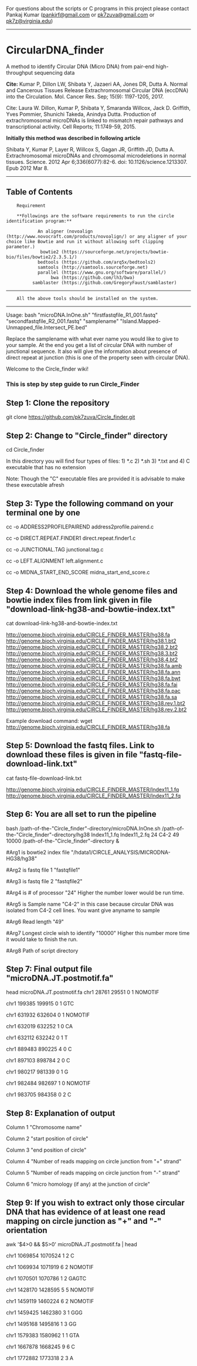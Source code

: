 For questions about the scripts or C programs in this project please contact Pankaj Kumar (pankjrf@gmail.com or pk7zuva@gmail.com or pk7z@virginia.edu)

-------------------------------------------------------------------------------------------------------
# CircularDNA_finder
A method to identify Circular DNA (Micro DNA) from pair-end high-throughput sequencing data

**Cite:** Kumar P, Dillon LW, Shibata Y, Jazaeri AA, Jones DR, Dutta A. Normal and Cancerous Tissues Release Extrachromosomal Circular DNA (eccDNA) into the Circulation. Mol. Cancer Res. Sep; 15(9): 1197-1205, 2017.

Cite: Laura W. Dillon, Kumar P, Shibata Y, Smaranda Willcox, Jack D. Griffith, Yves Pommier, Shunichi Takeda, Anindya Dutta. Production of extrachromosomal microDNAs is linked to mismatch repair pathways and transcriptional activity. Cell Reports; 11:1749-59, 2015.

**Initially this method was described in following article**

Shibata Y, Kumar P, Layer R, Willcox S, Gagan JR, Griffith JD, Dutta A. Extrachromosomal microDNAs and chromosomal microdeletions in normal tissues. Science. 2012 Apr 6;336(6077):82-6. doi: 10.1126/science.1213307. Epub 2012 Mar 8.

-------------------------------------------------------------------------------------------------------
Table of Contents
-------------------------------------------------------------------------------------------------------
        Requirement
        
        **Followings are the software requirements to run the circle identification program:**

                An aligner (novoalign (http://www.novocraft.com/products/novoalign/) or any aligner of your choice like Bowtie and run it without allowing soft clipping parameter.)
                 bowtie2 (https://sourceforge.net/projects/bowtie-bio/files/bowtie2/2.3.5.1/)
                bedtools (https://github.com/arq5x/bedtools2)
                samtools (http://samtools.sourceforge.net)
                parallel (https://www.gnu.org/software/parallel/)
                     bwa (https://github.com/lh3/bwa)
              samblaster (https://github.com/GregoryFaust/samblaster)
                
-------------------------------------------------------------------------------------------------------    
        
        All the above tools should be installed on the system. 
-------------------------------------------------------------------------------------------------------       
Usage: bash "microDNA.InOne.sh" "firstfastqfile_R1_001.fastq" "secondfastqfile_R2_001.fastq" "samplename"  "Island.Mapped-Unmapped_file.Intersect_PE.bed"

Replace the samplename with what ever name you would like to give to your sample. At the end you get a list of circular DNA with number of junctional sequence. It also will give the information about presence of direct repeat at junction (this is one of the property seen with circular DNA).


Welcome to the Circle_finder wiki!

### This is step by step guide to run Circle_Finder

Step 1: Clone the repository
-------------------------------------------------------------------------------------------------------
git clone https://github.com/pk7zuva/Circle_finder.git

Step 2: Change to "Circle_finder" directory
-------------------------------------------------------------------------------------------------------
cd Circle_finder

In this directory you will find four types of files: 1) *.c 2) *.sh 3) *.txt and 4) C executable that has no extension

Note: Though the "C" executable files are provided it is advisable to make these executable afresh

Step 3: Type the following command on your terminal one by one
-------------------------------------------------------------------------------------------------------
cc -o ADDRESS2PROFILEPAIREND address2profile.pairend.c

cc -o DIRECT.REPEAT.FINDER1 direct.repeat.finder1.c

cc -o JUNCTIONAL.TAG junctional.tag.c

cc -o LEFT.ALIGNMENT left.alignment.c

cc -o MIDNA_START_END_SCORE midna_start_end_score.c

Step 4: Download the whole genome files and bowtie index files from link given in file "download-link-hg38-and-bowtie-index.txt"
-------------------------------------------------------------------------------------------------------
cat download-link-hg38-and-bowtie-index.txt

http://genome.bioch.virginia.edu/CIRCLE_FINDER_MASTER/hg38.fa http://genome.bioch.virginia.edu/CIRCLE_FINDER_MASTER/hg38.1.bt2 http://genome.bioch.virginia.edu/CIRCLE_FINDER_MASTER/hg38.2.bt2 http://genome.bioch.virginia.edu/CIRCLE_FINDER_MASTER/hg38.3.bt2 http://genome.bioch.virginia.edu/CIRCLE_FINDER_MASTER/hg38.4.bt2 http://genome.bioch.virginia.edu/CIRCLE_FINDER_MASTER/hg38.fa.amb http://genome.bioch.virginia.edu/CIRCLE_FINDER_MASTER/hg38.fa.ann http://genome.bioch.virginia.edu/CIRCLE_FINDER_MASTER/hg38.fa.bwt http://genome.bioch.virginia.edu/CIRCLE_FINDER_MASTER/hg38.fa.fai http://genome.bioch.virginia.edu/CIRCLE_FINDER_MASTER/hg38.fa.pac http://genome.bioch.virginia.edu/CIRCLE_FINDER_MASTER/hg38.fa.sa http://genome.bioch.virginia.edu/CIRCLE_FINDER_MASTER/hg38.rev.1.bt2 http://genome.bioch.virginia.edu/CIRCLE_FINDER_MASTER/hg38.rev.2.bt2

Example download command: wget http://genome.bioch.virginia.edu/CIRCLE_FINDER_MASTER/hg38.fa

Step 5: Download the fastq files. Link to download these files is given in file "fastq-file-download-link.txt"
-------------------------------------------------------------------------------------------------------
cat fastq-file-download-link.txt

http://genome.bioch.virginia.edu/CIRCLE_FINDER_MASTER/Index11_1.fq http://genome.bioch.virginia.edu/CIRCLE_FINDER_MASTER/Index11_2.fq

Step 6: You are all set to run the pipeline
-------------------------------------------------------------------------------------------------------
bash /path-of-the-"Circle_finder"-directory/microDNA.InOne.sh /path-of-the-"Circle_finder"-directory/hg38 Index11_1.fq Index11_2.fq 24 C4-2 49 10000 /path-of-the-"Circle_finder"-directory &

#Arg1 is bowtie2 index file "/hdata1/CIRCLE_ANALYSIS/MICRODNA-HG38/hg38"

#Arg2 is fastq file 1 "fastqfile1"

#Arg3 is fastq file 2 "fastqfile2"

#Arg4 is # of processor "24" Higher the number lower would be run time.

#Arg5 is Sample name  "C4-2" in this case because circular DNA was isolated from C4-2 cell lines. You want give anyname to sample 

#Arg6 Read length "49"

#Arg7 Longest circle wish to identify "10000" Higher this number more time it would take to finish the run.

#Arg8 Path of script directory

Step 7: Final output file "microDNA.JT.postmotif.fa"
-------------------------------------------------------------------------------------------------------
head microDNA.JT.postmotif.fa chr1	28761	29551	0	1	NOMOTIF

chr1	199385	199915	0	1	GTC

chr1	631932	632604	0	1	NOMOTIF

chr1	632019	632252	1	0	CA

chr1	632112	632242	0	1	T

chr1	889483	890225	4	0	C

chr1	897103	898784	2	0	C

chr1	980217	981339	0	1	G

chr1	982484	982697	1	0	NOMOTIF

chr1	983705	984358	0	2	C

Step 8: Explanation of output
-------------------------------------------------------------------------------------------------------
Column 1 "Chromosome name"

Column 2 "start position of circle"

Column 3 "end position of circle"

Column 4 "Number of reads mapping on circle junction from "+" strand"

Column 5 "Number of reads mapping on circle junction from "-" strand"

Column 6 "micro homology (if any) at the junction of circle"

Step 9: If you wish to extract only those circular DNA that has evidence of at least one read mapping on circle junction as "+" and "-" orientation
-------------------------------------------------------------------------------------------------------
awk '$4>0 && $5>0' microDNA.JT.postmotif.fa | head

chr1	1069854	1070524	1	2	C

chr1	1069934	1071919	6	2	NOMOTIF

chr1	1070501	1070786	1	2	GAGTC

chr1	1428170	1428595	5	5	NOMOTIF

chr1	1459119	1460224	6	2	NOMOTIF

chr1	1459425	1462380	3	1	GGG

chr1	1495168	1495816	1	3	GG

chr1	1579383	1580962	1	1	GTA

chr1	1667878	1668245	9	6	C

chr1	1772882	1773318	2	3	A
